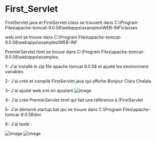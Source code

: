 # First_Servlet


FirstServlet.java et FirstServlet.class se trouvent dans C:\Program Files\apache-tomcat-9.0.58\webapps\examples\WEB-INF\classes

web.xml se trouve dans C:\Program Files\apache-tomcat-9.0.58\webapps\examples\WEB-INF

PremierServlet.html se trouve dans C:\Program Files\apache-tomcat-9.0.58\webapps\examples


1- J'ai installé le zip file apache tomcat 9.0.58 et ajusté les environment variables

2- J'ai créé et compilé FirstServlet.java qui affiche Bonjour Clara Chelala

3- J'ai ajusté web.xml en ajoutant 
  ![image](https://user-images.githubusercontent.com/83409958/153766435-d76eea56-5991-46a2-941b-0ca5c22c88df.png)
  
 4- J'ai créé PremierServlet.html qui fait une référence à /FirstServlet
 
 5- J'ai démarré startup.bat qui se trouve dans C:\Program Files\apache-tomcat-9.0.58\bin
 
 6- J'ai testé :
 
![image](https://user-images.githubusercontent.com/83409958/153766324-c4d038f3-7efd-4c33-a172-745c7efb1c34.png)
![image](https://user-images.githubusercontent.com/83409958/153766335-0444f380-45a7-4d98-9096-66b456053070.png)

